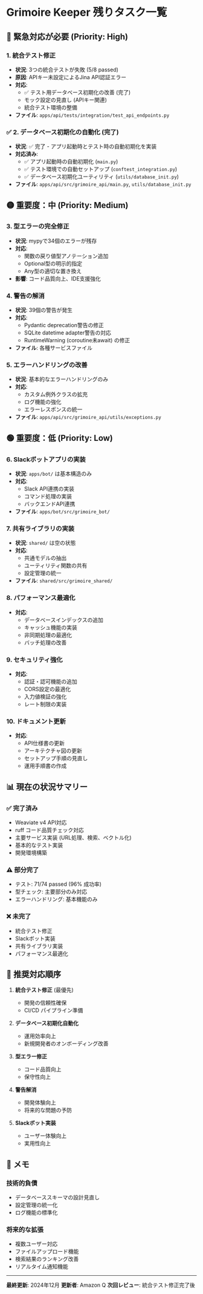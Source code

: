# Grimoire Keeper 残りタスク一覧

## 🔴 緊急対応が必要 (Priority: High)

### 1. 統合テスト修正
- **状況**: 3つの統合テストが失敗 (5/8 passed)
- **原因**: APIキー未設定によるJina API認証エラー
- **対応**: 
  - ✅ テスト用データベース初期化の改善 (完了)
  - モック設定の見直し (APIキー関連)
  - 統合テスト環境の整備
- **ファイル**: `apps/api/tests/integration/test_api_endpoints.py`

### ✅ 2. データベース初期化の自動化 (完了)
- **状況**: ✅ 完了 - アプリ起動時とテスト時の自動初期化を実装
- **対応済み**:
  - ✅ アプリ起動時の自動初期化 (`main.py`)
  - ✅ テスト環境での自動セットアップ (`conftest_integration.py`)
  - ✅ データベース初期化ユーティリティ (`utils/database_init.py`)
- **ファイル**: `apps/api/src/grimoire_api/main.py`, `utils/database_init.py`

## 🟡 重要度：中 (Priority: Medium)

### 3. 型エラーの完全修正
- **状況**: mypyで34個のエラーが残存
- **対応**:
  - 関数の戻り値型アノテーション追加
  - Optional型の明示的指定
  - Any型の適切な置き換え
- **影響**: コード品質向上、IDE支援強化

### 4. 警告の解消
- **状況**: 39個の警告が発生
- **対応**:
  - Pydantic deprecation警告の修正
  - SQLite datetime adapter警告の対応
  - RuntimeWarning (coroutine未await) の修正
- **ファイル**: 各種サービスファイル

### 5. エラーハンドリングの改善
- **状況**: 基本的なエラーハンドリングのみ
- **対応**:
  - カスタム例外クラスの拡充
  - ログ機能の強化
  - エラーレスポンスの統一
- **ファイル**: `apps/api/src/grimoire_api/utils/exceptions.py`

## 🟢 重要度：低 (Priority: Low)

### 6. Slackボットアプリの実装
- **状況**: `apps/bot/` は基本構造のみ
- **対応**:
  - Slack API連携の実装
  - コマンド処理の実装
  - バックエンドAPI連携
- **ファイル**: `apps/bot/src/grimoire_bot/`

### 7. 共有ライブラリの実装
- **状況**: `shared/` は空の状態
- **対応**:
  - 共通モデルの抽出
  - ユーティリティ関数の共有
  - 設定管理の統一
- **ファイル**: `shared/src/grimoire_shared/`

### 8. パフォーマンス最適化
- **対応**:
  - データベースインデックスの追加
  - キャッシュ機能の実装
  - 非同期処理の最適化
  - バッチ処理の改善

### 9. セキュリティ強化
- **対応**:
  - 認証・認可機能の追加
  - CORS設定の最適化
  - 入力値検証の強化
  - レート制限の実装

### 10. ドキュメント更新
- **対応**:
  - API仕様書の更新
  - アーキテクチャ図の更新
  - セットアップ手順の見直し
  - 運用手順書の作成

## 📊 現在の状況サマリー

### ✅ 完了済み
- Weaviate v4 API対応
- ruff コード品質チェック対応
- 主要サービス実装 (URL処理、検索、ベクトル化)
- 基本的なテスト実装
- 開発環境構築

### ⚠️ 部分完了
- テスト: 71/74 passed (96% 成功率)
- 型チェック: 主要部分のみ対応
- エラーハンドリング: 基本機能のみ

### ❌ 未完了
- 統合テスト修正
- Slackボット実装
- 共有ライブラリ実装
- パフォーマンス最適化

## 🎯 推奨対応順序

1. **統合テスト修正** (最優先)
   - 開発の信頼性確保
   - CI/CD パイプライン準備

2. **データベース初期化自動化**
   - 運用効率向上
   - 新規開発者のオンボーディング改善

3. **型エラー修正**
   - コード品質向上
   - 保守性向上

4. **警告解消**
   - 開発体験向上
   - 将来的な問題の予防

5. **Slackボット実装**
   - ユーザー体験向上
   - 実用性向上

## 📝 メモ

### 技術的負債
- データベーススキーマの設計見直し
- 設定管理の統一化
- ログ機能の標準化

### 将来的な拡張
- 複数ユーザー対応
- ファイルアップロード機能
- 検索結果のランキング改善
- リアルタイム通知機能

---

**最終更新**: 2024年12月
**更新者**: Amazon Q
**次回レビュー**: 統合テスト修正完了後